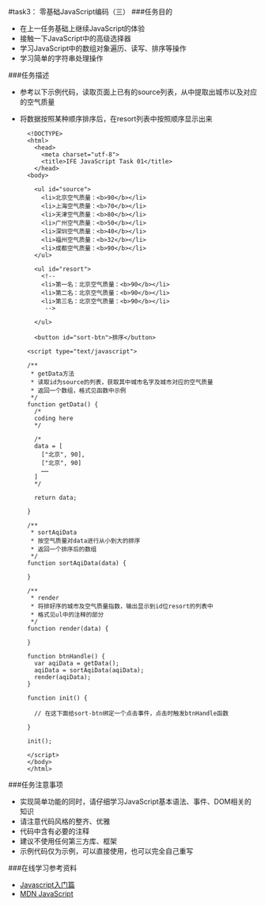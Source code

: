 #task3： 零基础JavaScript编码（三）
###任务目的
+ 在上一任务基础上继续JavaScript的体验
+ 接触一下JavaScript中的高级选择器
+ 学习JavaScript中的数组对象遍历、读写、排序等操作
+ 学习简单的字符串处理操作

###任务描述
  
* 参考以下示例代码，读取页面上已有的source列表，从中提取出城市以及对应的空气质量
* 将数据按照某种顺序排序后，在resort列表中按照顺序显示出来

		<!DOCTYPE>
		<html>
		  <head>
			<meta charset="utf-8">
			<title>IFE JavaScript Task 01</title>
		  </head>
		<body>

		  <ul id="source">
			<li>北京空气质量：<b>90</b></li>
			<li>上海空气质量：<b>70</b></li>
			<li>天津空气质量：<b>80</b></li>
			<li>广州空气质量：<b>50</b></li>
			<li>深圳空气质量：<b>40</b></li>
			<li>福州空气质量：<b>32</b></li>
			<li>成都空气质量：<b>90</b></li>
		  </ul>

		  <ul id="resort">
			<!-- 
			<li>第一名：北京空气质量：<b>90</b></li>
			<li>第二名：北京空气质量：<b>90</b></li>
			<li>第三名：北京空气质量：<b>90</b></li>
			 -->

		  </ul>

		  <button id="sort-btn">排序</button>

		<script type="text/javascript">

		/**
		 * getData方法
		 * 读取id为source的列表，获取其中城市名字及城市对应的空气质量
		 * 返回一个数组，格式见函数中示例
		 */
		function getData() {
		  /*
		  coding here
		  */

		  /*
		  data = [
			["北京", 90],
			["北京", 90]
			……
		  ]
		  */

		  return data;

		}

		/**
		 * sortAqiData
		 * 按空气质量对data进行从小到大的排序
		 * 返回一个排序后的数组
		 */
		function sortAqiData(data) {

		}

		/**
		 * render
		 * 将排好序的城市及空气质量指数，输出显示到id位resort的列表中
		 * 格式见ul中的注释的部分
		 */
		function render(data) {

		}

		function btnHandle() {
		  var aqiData = getData();
		  aqiData = sortAqiData(aqiData);
		  render(aqiData);
		}

		function init() {

		  // 在这下面给sort-btn绑定一个点击事件，点击时触发btnHandle函数

		}

		init();

		</script>
		</body>
		</html>


###任务注意事项

* 实现简单功能的同时，请仔细学习JavaScript基本语法、事件、DOM相关的知识
* 请注意代码风格的整齐、优雅
* 代码中含有必要的注释
* 建议不使用任何第三方库、框架
* 示例代码仅为示例，可以直接使用，也可以完全自己重写


###在线学习参考资料

* [Javascript入门篇](http://www.imooc.com/view/36)
* [MDN JavaScript](https://developer.mozilla.org/zh-CN/docs/Web/JavaScript)


